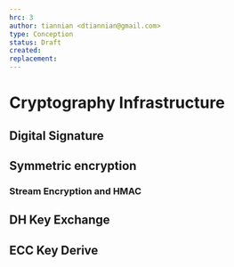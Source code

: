 ```yaml
---
hrc: 3
author: tiannian <dtiannian@gmail.com>
type: Conception
status: Draft
created: 
replacement:
---
```


# Cryptography Infrastructure

## Digital Signature

## Symmetric encryption

### Stream Encryption and HMAC

## DH Key Exchange

## ECC Key Derive

